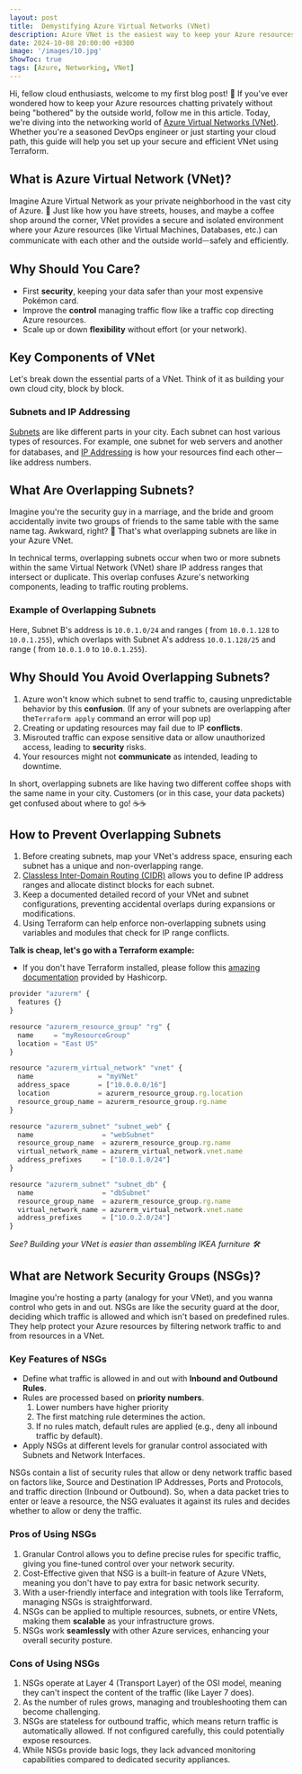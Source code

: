 ```yaml
---
layout: post
title:  Demystifying Azure Virtual Networks (VNet)
description: Azure VNet is the easiest way to keep your Azure resources chatting privately. If you want to learn how one of a network's fundamental building blocks works, you're in the right place.
date: 2024-10-08 20:00:00 +0300
image: '/images/10.jpg'
ShowToc: true
tags: [Azure, Networking, VNet]
---
```

Hi, fellow cloud enthusiasts, welcome to my first blog post! 👋
If you've ever wondered how to keep your Azure resources chatting privately without being "bothered" by the outside world, follow me in this article. Today, we're diving into the networking world of [Azure Virtual Networks (VNet)](https://learn.microsoft.com/en-us/azure/virtual-network/virtual-networks-overview). Whether you're a seasoned DevOps engineer or just starting your cloud path, this guide will help you set up your secure and efficient VNet using Terraform.

## What is Azure Virtual Network (VNet)? 

Imagine Azure Virtual Network as your private neighborhood in the vast city of Azure. 🏡 Just like how you have streets, houses, and maybe a coffee shop around the corner, VNet provides a secure and isolated environment where your Azure resources (like Virtual Machines, Databases, etc.) can communicate with each other and the outside worldᅳsafely and efficiently. 

## Why Should You Care? 
- First **security**, keeping your data safer than your most expensive Pokémon card. 
- Improve the **control** managing traffic flow like a traffic cop directing Azure resources. 
- Scale up or down **flexibility** without effort (or your network). 

## Key Components of VNet 
Let's break down the essential parts of a VNet. Think of it as building your own cloud city, block by block.

### Subnets and IP Addressing 
[Subnets](https://learn.microsoft.com/en-us/azure/virtual-network/concepts-and-best-practices) are like different parts in your city. Each subnet can host various types of resources. For example, one subnet for web servers and another for databases, and [IP Addressing](https://learn.microsoft.com/en-us/azure/virtual-network/ip-services/private-ip-addresses) is how your resources find each otherᅳlike address numbers. 

## What Are Overlapping Subnets? 

Imagine you're the security guy in a marriage, and the bride and groom accidentally invite two groups of friends to the same table with the same name tag. Awkward, right? 🥴 That's what overlapping subnets are like in your Azure VNet. 

In technical terms, overlapping subnets occur when two or more subnets within the same Virtual Network (VNet) share IP address ranges that intersect or duplicate. This overlap confuses Azure's networking components, leading to traffic routing problems. 

### Example of Overlapping Subnets
Here, Subnet B's address is `10.0.1.0/24` and ranges ( from `10.0.1.128` to `10.0.1.255`), which overlaps with Subnet A's address `10.0.1.128/25` and range ( from `10.0.1.0` to `10.0.1.255`). 

## Why Should You Avoid Overlapping Subnets?

1. Azure won't know which subnet to send traffic to, causing unpredictable behavior by this **confusion**. (If any of your subnets are overlapping after the`Terraform apply` command an error will pop up) 
2. Creating or updating resources may fail due to IP **conflicts**. 
3. Misrouted traffic can expose sensitive data or allow unauthorized access, leading to **security** risks. 
4. Your resources might not **communicate** as intended, leading to downtime. 

In short, overlapping subnets are like having two different coffee shops with the same name in your city. Customers (or in this case, your data packets) get confused about where to go! ☕️☕️

## How to Prevent Overlapping Subnets

1. Before creating subnets, map your VNet's address space, ensuring each subnet has a unique and non-overlapping range. 
2. [Classless Inter-Domain Routing (CIDR)](https://docs.netgate.com/pfsense/en/latest/network/cidr.html) allows you to define IP address ranges and allocate distinct blocks for each subnet. 
3. Keep a documented detailed record of your VNet and subnet configurations, preventing accidental overlaps during expansions or modifications. 
4. Using Terraform can help enforce non-overlapping subnets using variables and modules that check for IP range conflicts. 

**Talk is cheap, let's go with a Terraform example:**
<br>
* If you don't have Terraform installed, please follow this [amazing documentation](https://developer.hashicorp.com/terraform/tutorials/aws-get-started/install-cli) provided by Hashicorp.

``` javascript
provider "azurerm" {
  features {}
}

resource "azurerm_resource_group" "rg" {
  name     = "myResourceGroup"
  location = "East US"
}

resource "azurerm_virtual_network" "vnet" {
  name                = "myVNet"
  address_space       = ["10.0.0.0/16"]
  location            = azurerm_resource_group.rg.location
  resource_group_name = azurerm_resource_group.rg.name
}

resource "azurerm_subnet" "subnet_web" {
  name                 = "webSubnet"
  resource_group_name  = azurerm_resource_group.rg.name
  virtual_network_name = azurerm_virtual_network.vnet.name
  address_prefixes     = ["10.0.1.0/24"]
}

resource "azurerm_subnet" "subnet_db" {
  name                 = "dbSubnet"
  resource_group_name  = azurerm_resource_group.rg.name
  virtual_network_name = azurerm_virtual_network.vnet.name
  address_prefixes     = ["10.0.2.0/24"]
}
```
*See? Building your VNet is easier than assembling IKEA furniture 🛠️*

## What are Network Security Groups (NSGs)?

⁤Imagine you're hosting a party (analogy for your VNet), and you wanna control who gets in and out. ⁤⁤NSGs are like the security guard at the door, deciding which traffic is allowed and which isn't based on predefined rules. ⁤⁤They help protect your Azure resources by filtering network traffic to and from resources in a VNet. 

### Key Features of NSGs
* Define what traffic is allowed in and out with **Inbound and Outbound Rules**. ⁤
* Rules are processed based on **priority numbers**. 
  1. Lower numbers have higher priority
  2. The first matching rule determines the action.
  3. If no rules match, default rules are applied (e.g., deny all inbound traffic by default).
* Apply NSGs at different levels for granular control associated with Subnets and Network Interfaces. 

NSGs contain a list of security rules that allow or deny network traffic based on factors like, Source and Destination IP Addresses, Ports and Protocols, and traffic direction (Inbound or Outbound). So, when a data packet tries to enter or leave a resource, the NSG evaluates it against its rules and decides whether to allow or deny the traffic.

### Pros of Using NSGs
1. Granular Control allows you to define precise rules for specific traffic, giving you fine-tuned control over your network security. ⁤
2. Cost-Effective given that NSG is a built-in feature of Azure VNets, meaning you don't have to pay extra for basic network security. ⁤
3. With a user-friendly interface and integration with tools like Terraform, managing NSGs is straightforward. ⁤
4. NSGs can be applied to multiple resources, subnets, or entire VNets, making them **scalable** as your infrastructure grows. ⁤
5. NSGs work **seamlessly** with other Azure services, enhancing your overall security posture. 

### Cons of Using NSGs
1. NSGs operate at Layer 4 (Transport Layer) of the OSI model, meaning they can't inspect the content of the traffic (like Layer 7 does). ⁤
2. As the number of rules grows, managing and troubleshooting them can become challenging. ⁤
3. NSGs are stateless for outbound traffic, which means return traffic is automatically allowed. ⁤⁤If not configured carefully, this could potentially expose resources. ⁤
4. While NSGs provide basic logs, they lack advanced monitoring capabilities compared to dedicated security appliances. ⁤

